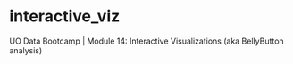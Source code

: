 # interactive_viz
UO Data Bootcamp | Module 14: Interactive Visualizations (aka BellyButton analysis)
